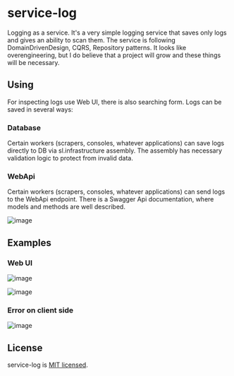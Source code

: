 # service-log
Logging as a service. It's a very simple logging service that saves only logs and gives an ability to scan them.
The service is following DomainDrivenDesign, CQRS, Repository patterns. It looks like overengineering, but I do believe that a project will grow and these things will be necessary.

## Using
For inspecting logs use Web UI, there is also searching form. 
Logs can be saved in several ways:

### Database
Certain workers (scrapers, consoles, whatever applications) can save logs directly to DB via sl.infrastructure assembly. The assembly has necessary validation logic to protect from invalid data.

### WebApi
Certain workers (scrapers, consoles, whatever applications) can send logs to the WebApi endpoint. There is a Swagger Api documentation, where models and methods are well described.

![image](https://user-images.githubusercontent.com/16912141/72686949-8082f800-3b0a-11ea-8e66-b9c1ea14c701.png)

## Examples

### Web UI
![image](https://user-images.githubusercontent.com/16912141/72686967-b7f1a480-3b0a-11ea-82be-b14d6331aec1.png)

![image](https://user-images.githubusercontent.com/16912141/72686995-ee2f2400-3b0a-11ea-90a2-e8cdde1f9080.png)

### Error on client side
![image](https://user-images.githubusercontent.com/16912141/72687078-b1176180-3b0b-11ea-84f8-a690ab576dfb.png)

## License

service-log is [MIT licensed](./LICENSE).
